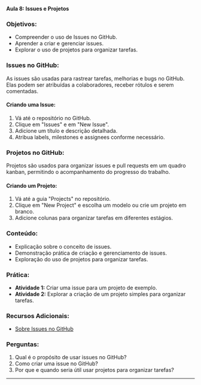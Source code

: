 **Aula 8: Issues e Projetos**

### Objetivos:

- Compreender o uso de Issues no GitHub.
- Aprender a criar e gerenciar issues.
- Explorar o uso de projetos para organizar tarefas.

### Issues no GitHub:

As issues são usadas para rastrear tarefas, melhorias e bugs no GitHub. Elas podem ser atribuídas a colaboradores, receber rótulos e serem comentadas.

#### Criando uma Issue:

1. Vá até o repositório no GitHub.
2. Clique em "Issues" e em "New Issue".
3. Adicione um título e descrição detalhada.
4. Atribua labels, milestones e assignees conforme necessário.

### Projetos no GitHub:

Projetos são usados para organizar issues e pull requests em um quadro kanban, permitindo o acompanhamento do progresso do trabalho.

#### Criando um Projeto:

1. Vá até a guia "Projects" no repositório.
2. Clique em "New Project" e escolha um modelo ou crie um projeto em branco.
3. Adicione colunas para organizar tarefas em diferentes estágios.

### Conteúdo:

- Explicação sobre o conceito de issues.
- Demonstração prática de criação e gerenciamento de issues.
- Exploração do uso de projetos para organizar tarefas.

### Prática:

- **Atividade 1:** Criar uma issue para um projeto de exemplo.
- **Atividade 2:** Explorar a criação de um projeto simples para organizar tarefas.

### Recursos Adicionais:

- [Sobre Issues no GitHub](https://docs.github.com/pt/get-started/using-git/resolving-merge-conflicts)

### Perguntas:

1. Qual é o propósito de usar issues no GitHub?
2. Como criar uma issue no GitHub?
3. Por que e quando seria útil usar projetos para organizar tarefas?

---
